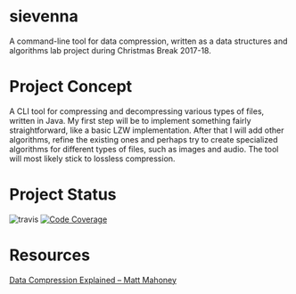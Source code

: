 # sievenna
A command-line tool for data compression, written as a data structures and algorithms lab project during Christmas Break 2017-18.

Project Concept
===============

A CLI tool for compressing and decompressing various types of files,
written in Java. My first step will be to implement something fairly
straightforward, like a basic LZW implementation. After that I will add
other algorithms, refine the existing ones and perhaps try to create
specialized algorithms for different types of files, such as images and
audio. The tool will most likely stick to lossless compression.

Project Status
==============
![travis](https://travis-ci.org/OAarne/sievenna.svg?branch=master)
[![Code Coverage](https://img.shields.io/codecov/c/gh/OAarne/sievenna/master.svg)](https://codecov.io/gh/OAarne/sievenna/)

Resources
=========

[Data Compression Explained – Matt
Mahoney](http://mattmahoney.net/dc/dce.html)
